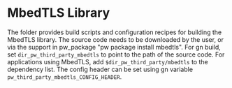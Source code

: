 # MbedTLS Library

The folder provides build scripts and configuration recipes for building
the MbedTLS library. The source code needs to be downloaded by the user, or
via the support in pw_package "pw package install mbedtls". For gn build,
set `dir_pw_third_party_mbedtls` to point to the path of the source code.
For applications using MbedTLS, add `$dir_pw_third_party/mbedtls` to the
dependency list. The config header can be set using gn variable
`pw_third_party_mbedtls_CONFIG_HEADER`.
